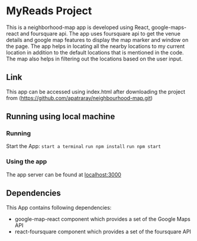 # MyReads Project

This is a neighborhood-map app is developed using React, google-maps-react and
foursquare api. The app uses foursquare api to get the venue details and google
map features to display the map marker and window on the page. The app helps in
locating all the nearby locations to my current location in addition to the default
locations that is mentioned in the code. The map also helps in filtering out the
locations based on the user input.

## Link

This app can be accessed using index.html after downloading the project from (https://github.com/apatraray/neighbourhood-map.git)
## Running using local machine

### Running
Start the App:
`start a terminal`
`run npm install`
`run npm start`

### Using the app

The app server can be found at [localhost:3000](http://localhost:3000)

## Dependencies

This App contains following dependencies:
- google-map-react component which provides a set of the Google Maps API
- react-foursquare component which provides a set of the foursquare API
